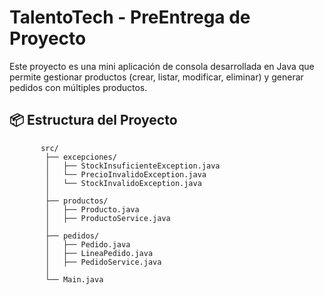 # TalentoTech - PreEntrega de Proyecto 

Este proyecto es una mini aplicación de consola desarrollada en Java que permite gestionar productos (crear, listar, modificar, eliminar) y generar pedidos con múltiples productos.


## 📦 Estructura del Proyecto

```plaintext
       src/
        ├── excepciones/
        │   ├── StockInsuficienteException.java
        │   └── PrecioInvalidoException.java
        │   └── StockInvalidoException.java
        │
        ├── productos/
        │   ├── Producto.java
        │   ├── ProductoService.java
        │
        ├── pedidos/
        │   ├── Pedido.java
        │   ├── LineaPedido.java
        │   ├── PedidoService.java
        │
        └── Main.java
